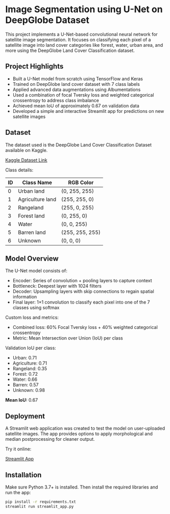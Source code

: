 # Image Segmentation using U-Net on DeepGlobe Dataset

This project implements a U-Net-based convolutional neural network for satellite image segmentation. It focuses on classifying each pixel of a satellite image into land cover categories like forest, water, urban area, and more using the DeepGlobe Land Cover Classification dataset.

## Project Highlights

- Built a U-Net model from scratch using TensorFlow and Keras
- Trained on DeepGlobe land cover dataset with 7 class labels
- Applied advanced data augmentations using Albumentations
- Used a combination of focal Tversky loss and weighted categorical crossentropy to address class imbalance
- Achieved mean IoU of approximately 0.67 on validation data
- Developed a simple and interactive Streamlit app for predictions on new satellite images

## Dataset

The dataset used is the DeepGlobe Land Cover Classification Dataset available on Kaggle.

[Kaggle Dataset Link](https://www.kaggle.com/datasets/balraj98/deepglobe-land-cover-classification-dataset)

Class details:

| ID | Class Name        | RGB Color         |
|----|-------------------|-------------------|
| 0  | Urban land        | (0, 255, 255)     |
| 1  | Agriculture land  | (255, 255, 0)     |
| 2  | Rangeland         | (255, 0, 255)     |
| 3  | Forest land       | (0, 255, 0)       |
| 4  | Water             | (0, 0, 255)       |
| 5  | Barren land       | (255, 255, 255)   |
| 6  | Unknown           | (0, 0, 0)         |

## Model Overview

The U-Net model consists of:

- Encoder: Series of convolution + pooling layers to capture context
- Bottleneck: Deepest layer with 1024 filters
- Decoder: Upsampling layers with skip connections to regain spatial information
- Final layer: 1×1 convolution to classify each pixel into one of the 7 classes using softmax

Custom loss and metrics:

- Combined loss: 60% Focal Tversky loss + 40% weighted categorical crossentropy
- Metric: Mean Intersection over Union (IoU) per class

Validation IoU per class:

- Urban: 0.71
- Agriculture: 0.71
- Rangeland: 0.35
- Forest: 0.72
- Water: 0.66
- Barren: 0.57
- Unknown: 0.98

**Mean IoU:** 0.67

## Deployment

A Streamlit web application was created to test the model on user-uploaded satellite images. The app provides options to apply morphological and median postprocessing for cleaner output.

Try it online:

[Streamlit App](https://4classifying-every-pixel-of-the-planets.streamlit.app/)

## Installation

Make sure Python 3.7+ is installed. Then install the required libraries and run the app:

```bash
pip install -r requirements.txt
streamlit run streamlit_app.py
